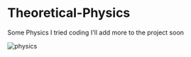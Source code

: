 # Theoretical-Physics

Some Physics I tried coding I'll add more to the project soon


![physics](https://github.com/DarkStarStrix/Theoretical-Physics/assets/108637439/9776449b-466c-41d4-9e9f-0c0c4da0836b)
